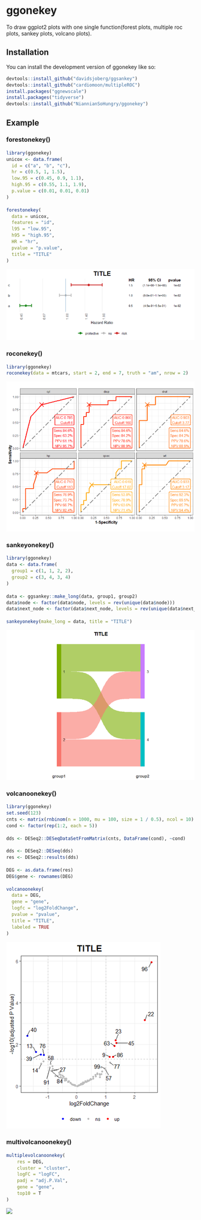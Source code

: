 # ggonekey

<!-- badges: start -->

<!-- badges: end -->

To draw ggplot2 plots with one single function(forest plots, multiple roc plots, sankey plots, volcano plots).

## Installation

You can install the development version of ggonekey like so:

```r
devtools::install_github("davidsjoberg/ggsankey")
devtools::install_github("cardiomoon/multipleROC")
install.packages("ggnewscale")
install.packages("tidyverse")
devtools::install_github("NiannianSoHungry/ggonekey")
```

## Example

### forestonekey()

```r
library(ggonekey)
unicox <- data.frame(
  id = c("a", "b", "c"),
  hr = c(0.5, 1, 1.5),
  low.95 = c(0.45, 0.9, 1.1),
  high.95 = c(0.55, 1.1, 1.9),
  p.value = c(0.01, 0.01, 0.01)
)

forestonekey(
  data = unicox,
  features = "id",
  l95 = "low.95",
  h95 = "high.95",
  HR = "hr",
  pvalue = "p.value",
  title = "TITLE"
)
```

![](./img/forestonekey.png)

### roconekey()

```r
library(ggonekey)
roconekey(data = mtcars, start = 2, end = 7, truth = "am", nrow = 2)
```

![](./img/roconekey.png)

### sankeyonekey()

```r
library(ggonekey)
data <- data.frame(
  group1 = c(1, 1, 2, 2),
  group2 = c(3, 4, 3, 4)
)

data <- ggsankey::make_long(data, group1, group2)
data$node <- factor(data$node, levels = rev(unique(data$node)))
data$next_node <- factor(data$next_node, levels = rev(unique(data$next_node)))

sankeyonekey(make_long = data, title = "TITLE")
```

![](./img/sankeyonekey.png)

### volcanoonekey()

```r
library(ggonekey)
set.seed(123)
cnts <- matrix(rnbinom(n = 1000, mu = 100, size = 1 / 0.5), ncol = 10)
cond <- factor(rep(1:2, each = 5))

dds <- DESeq2::DESeqDataSetFromMatrix(cnts, DataFrame(cond), ~cond)

dds <- DESeq2::DESeq(dds)
res <- DESeq2::results(dds)

DEG <- as.data.frame(res)
DEG$gene <- rownames(DEG)

volcanoonekey(
  data = DEG,
  gene = "gene",
  logfc = "log2FoldChange",
  pvalue = "pvalue",
  title = "TITLE",
  labeled = TRUE
)
```

![](./img/volcanoonekey.png)

### multivolcanoonekey()

```R
multiplevolcanoonekey(
    res = DEG,
    cluster = "cluster",
    logFC = "logFC",
    padj = "adj.P.Val",
    gene = "gene",
    top10 = T
)
```

![](./img/multivolcanoonekey.png)

